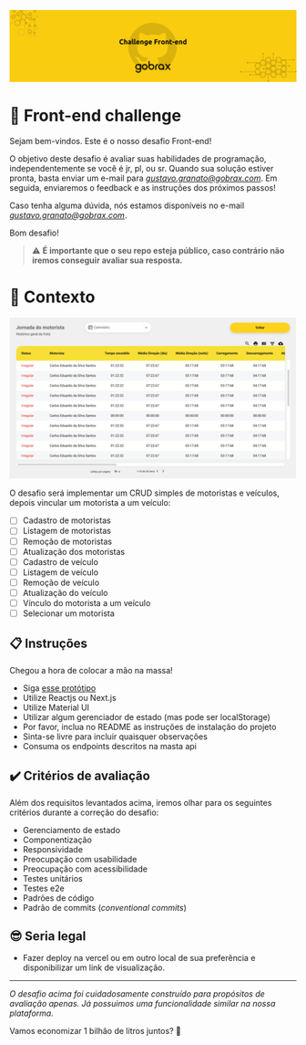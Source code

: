 ![image](https://github.com/gobrax/frontend-challenges/blob/main/images/capa-github.png)


# 🚀 Front-end challenge

Sejam bem-vindos. Este é o nosso desafio Front-end!

O objetivo deste desafio é avaliar suas habilidades de programação, independentemente se você é jr, pl, ou sr.
Quando sua solução estiver pronta, basta enviar um e-mail para *gustavo.granato@gobrax.com*.
Em seguida, enviaremos o feedback e as instruções dos próximos passos!

Caso tenha alguma dúvida, nós estamos disponíveis no e-mail *gustavo.granato@gobrax.com*.

Bom desafio!

> ⚠️ **É importante que o seu repo esteja público, caso contrário não iremos conseguir avaliar sua resposta.**

# 🧠 Contexto

![Protótipo](https://github.com/gobrax/frontend-challenges/blob/main/images/cadastro.png)

O desafio será implementar um CRUD simples de motoristas e veículos, depois vincular um motorista a um veículo:
- [ ] Cadastro de motoristas
- [ ] Listagem de motoristas
- [ ] Remoção de motoristas
- [ ] Atualização dos motoristas
- [ ] Cadastro de veículo
- [ ] Listagem de veículo
- [ ] Remoção de veículo
- [ ] Atualização do veículo
- [ ] Vínculo do motorista a um veículo
- [ ] Selecionar um motorista

## 📋 Instruções

Chegou a hora de colocar a mão na massa!

- Siga [esse protótipo](https://gobrax.com.br)
- Utilize Reactjs ou Next.js
- Utilize Material UI
- Utilizar algum gerenciador de estado (mas pode ser localStorage)
- Por favor, inclua no README as instruções de instalação do projeto
- Sinta-se livre para incluir quaisquer observações
- Consuma os endpoints descritos na masta api
 
## ✔️ Critérios de avaliação

Além dos requisitos levantados acima, iremos olhar para os seguintes critérios durante a correção do desafio:

- Gerenciamento de estado
- Componentização
- Responsividade
- Preocupação com usabilidade
- Preocupação com acessibilidade
- Testes unitários
- Testes e2e
- Padrões de código
- Padrão de commits (_conventional commits_)

## 😎 Seria legal
- Fazer deploy na vercel ou em outro local de sua preferência e disponibilizar um link de visualização.
---

_O desafio acima foi cuidadosamente construído para propósitos de avaliação apenas. Já possuimos uma funcionalidade similar na nossa plataforma._

Vamos economizar 1 bilhão de litros juntos? 💛
